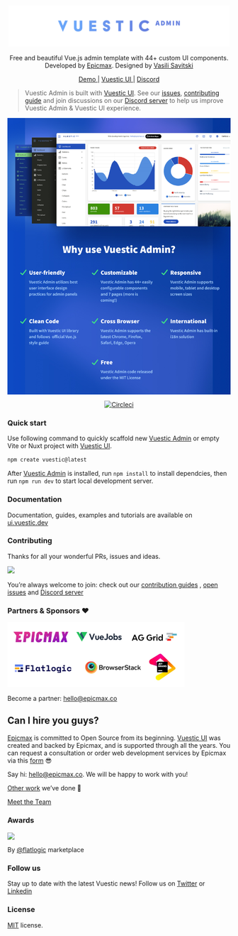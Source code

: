<p align="center">
  <a href="https://vuestic.dev" target="_blank">
    <img alt="Vuestic UI Logo" width="500" src="./public/vuestic-admin-logo.png">
  </a>
</p>

<p align="center">
  Free and beautiful Vue.js admin template with 44+ custom UI components.</br>
  Developed by  <a href="https://epicmax.co">Epicmax</a>.
  Designed by <a href="#">Vasili Savitski</a>
</p>

<p align="center">
  <a href="https://admin-demo.vuestic.dev"> Demo </a> | <a href="https://vuestic.dev"> Vuestic UI </a> | <a href="https://discord.gg/u7fQdqQt8c">Discord</a>
</p>

> Vuestic Admin is built with [Vuestic UI](https://ui.vuestic.dev). See our
> <a href="https://github.com/epicmaxco/vuestic-ui/issues">issues</a>,
> <a href="https://ui.vuestic.dev/en/contribution/guide">contributing guide</a> and join discussions on our
> <a href="https://discord.gg/jTKTjj2weV">Discord server</a> to help us improve Vuestic Admin & Vuestic UI experience.

<p align="center">
  <a href="https://admin.vuestic.dev" target="_blank">
    <img src="./public/vuestic-admin-image.jpg" align="center" width="888px"/>
  </a>
</p>

<p align="center">
  <a href="https://circleci.com/gh/epicmaxco/vuestic-admin">
    <img src="https://img.shields.io/circleci/build/github/epicmaxco/vuestic-admin/master" alt="Circleci">
  </a>
</p>

### Quick start

Use following command to quickly scaffold new [Vuestic Admin](admin-demo.vuestic.ui) or empty Vite or Nuxt project with [Vuestic UI](ui.vuestic.dev).

```bash
npm create vuestic@latest
```

After [Vuestic Admin](admin.vuestic.ui) is installed, run `npm install` to install dependcies, then run `npm run dev` to start local development server.

### Documentation

Documentation, guides, examples and tutorials are available on [ui.vuestic.dev](https://ui.vuestic.dev)

### Contributing

Thanks for all your wonderful PRs, issues and ideas.

<a href="https://github.com/epicmaxco/vuestic-admin/graphs/contributors">
<img src="https://opencollective.com/vuestic-admin/contributors.svg?width=890&button=false" />
</a>
<br>

You’re always welcome to join: check out
our <a href="https://ui.vuestic.dev/en/contribution/guide">
contribution guides</a>
, [open issues](https://github.com/epicmaxco/vuestic-ui/issues)
and [Discord server](https://discord.gg/jTKTjj2weV)

### Partners & Sponsors ❤️

<img src="./.github/assets/sponsors.jpg" loading="lazy" alt="Epicmax, vuejobs, ag-grid, flatlogic, browserstack and jetbrains" width="400px">

Become a partner: [hello@epicmax.co](mailto:hello@epicmax.co)

## Can I hire you guys?

[Epicmax](https://epicmax.co) is committed to Open Source from its beginning.
[Vuestic UI](https://ui.vuestic.dev) was created and backed by Epicmax, and is supported through all the years.
You can request a consultation or order web development services by Epicmax via this [form](https://epicmax.co/contacts) 😎

Say hi: <a href="mailto:hello@epicmax.co">hello@epicmax.co</a>. We will be happy to work with you!

[Other work](https://epicmax.co) we’ve done 🤘

[Meet the Team](https://ui.vuestic.dev/team)

### Awards

<a href="https://flatlogic.com/templates/vuestic-vue-free-admin" target="_blank">
    <img src="https://i.imgur.com/ZeQPZ3Q.png" align="center" width="150px"/>
</a>
<p>
  By <a href="https://flatlogic.com/templates/vuestic-vue-free-admin" target="_blank">@flatlogic</a> marketplace
</p>

### Follow us

Stay up to date with the latest Vuestic news! Follow us
on [Twitter](https://twitter.com/vuestic_ui)
or [Linkedin](https://www.linkedin.com/company/18509340)

### License

[MIT](https://github.com/epicmaxco/vuestic-admin/blob/master/LICENSE) license.
